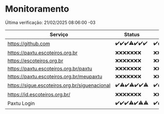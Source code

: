 # Monitoramento

Última verificação: 21/02/2025 08:06:00 -03

|Serviço|Status|Últimas 24h|
|---|---|---|
|https://github.com|<span title="2025-02-14: OK=23">✔️</span><span title="2025-02-15: OK=23">✔️</span><span title="2025-02-16: OK=23">✔️</span><span title="2025-02-17: OK=22, Falhas=1">⚠️</span><span title="2025-02-18: OK=23">✔️</span><span title="2025-02-19: OK=23">✔️</span><span title="2025-02-20: OK=10">✔️</span>|<span title="20/02/2025 08:07:00 -03 : 200">✔️</span><span title="20/02/2025 09:15:00 -03 : 200">✔️</span><span title="20/02/2025 10:16:00 -03 : 200">✔️</span><span title="20/02/2025 11:08:00 -03 : 200">✔️</span><span title="20/02/2025 12:09:00 -03 : 200">✔️</span><span title="20/02/2025 13:10:00 -03 : 200">✔️</span><span title="20/02/2025 14:07:00 -03 : 200">✔️</span><span title="20/02/2025 15:11:00 -03 : 200">✔️</span><span title="20/02/2025 16:06:00 -03 : 200">✔️</span><span title="20/02/2025 18:07:00 -03 : 200">✔️</span><span title="20/02/2025 19:07:00 -03 : 200">✔️</span><span title="20/02/2025 20:08:00 -03 : 200">✔️</span><span title="20/02/2025 21:41:00 -03 : 200">✔️</span><span title="20/02/2025 23:10:00 -03 : 200">✔️</span><span title="21/02/2025 00:14:00 -03 : 200">✔️</span><span title="21/02/2025 01:11:00 -03 : 200">✔️</span><span title="21/02/2025 02:08:00 -03 : 200">✔️</span><span title="21/02/2025 03:12:00 -03 : 200">✔️</span><span title="21/02/2025 04:08:00 -03 : 200">✔️</span><span title="21/02/2025 05:11:00 -03 : 200">✔️</span><span title="21/02/2025 06:08:00 -03 : 200">✔️</span><span title="21/02/2025 07:08:00 -03 : 200">✔️</span><span title="21/02/2025 08:06:00 -03 : 200">✔️</span>|
|https://paxtu.escoteiros.org.br|<span title="2025-02-14: Falhas=23">❌</span><span title="2025-02-15: Falhas=23">❌</span><span title="2025-02-16: Falhas=23">❌</span><span title="2025-02-17: Falhas=23">❌</span><span title="2025-02-18: Falhas=23">❌</span><span title="2025-02-19: Falhas=23">❌</span><span title="2025-02-20: Falhas=10">❌</span>|<span title="20/02/2025 08:07:00 -03 : 403">❌</span><span title="20/02/2025 09:15:00 -03 : 403">❌</span><span title="20/02/2025 10:16:00 -03 : 403">❌</span><span title="20/02/2025 11:08:00 -03 : 403">❌</span><span title="20/02/2025 12:09:00 -03 : 403">❌</span><span title="20/02/2025 13:10:00 -03 : 403">❌</span><span title="20/02/2025 14:07:00 -03 : 403">❌</span><span title="20/02/2025 15:11:00 -03 : 403">❌</span><span title="20/02/2025 16:06:00 -03 : 403">❌</span><span title="20/02/2025 18:07:00 -03 : 403">❌</span><span title="20/02/2025 19:07:00 -03 : 403">❌</span><span title="20/02/2025 20:08:00 -03 : 403">❌</span><span title="20/02/2025 21:41:00 -03 : 403">❌</span><span title="20/02/2025 23:10:00 -03 : 403">❌</span><span title="21/02/2025 00:14:00 -03 : 403">❌</span><span title="21/02/2025 01:11:00 -03 : 403">❌</span><span title="21/02/2025 02:08:00 -03 : 403">❌</span><span title="21/02/2025 03:12:00 -03 : 403">❌</span><span title="21/02/2025 04:08:00 -03 : 403">❌</span><span title="21/02/2025 05:11:00 -03 : 403">❌</span><span title="21/02/2025 06:09:00 -03 : 403">❌</span><span title="21/02/2025 07:08:00 -03 : 403">❌</span><span title="21/02/2025 08:06:00 -03 : 403">❌</span>|
|https://escoteiros.org.br|<span title="2025-02-14: Falhas=23">❌</span><span title="2025-02-15: Falhas=23">❌</span><span title="2025-02-16: Falhas=23">❌</span><span title="2025-02-17: Falhas=23">❌</span><span title="2025-02-18: Falhas=23">❌</span><span title="2025-02-19: Falhas=23">❌</span><span title="2025-02-20: Falhas=10">❌</span>|<span title="20/02/2025 08:07:00 -03 : 403">❌</span><span title="20/02/2025 09:15:00 -03 : 403">❌</span><span title="20/02/2025 10:16:00 -03 : 403">❌</span><span title="20/02/2025 11:08:00 -03 : 403">❌</span><span title="20/02/2025 12:09:00 -03 : 403">❌</span><span title="20/02/2025 13:10:00 -03 : 403">❌</span><span title="20/02/2025 14:07:00 -03 : 403">❌</span><span title="20/02/2025 15:11:00 -03 : 403">❌</span><span title="20/02/2025 16:06:00 -03 : 403">❌</span><span title="20/02/2025 18:07:00 -03 : 403">❌</span><span title="20/02/2025 19:07:00 -03 : 403">❌</span><span title="20/02/2025 20:08:00 -03 : 403">❌</span><span title="20/02/2025 21:41:00 -03 : 403">❌</span><span title="20/02/2025 23:10:00 -03 : 403">❌</span><span title="21/02/2025 00:14:00 -03 : 403">❌</span><span title="21/02/2025 01:11:00 -03 : 403">❌</span><span title="21/02/2025 02:08:00 -03 : 403">❌</span><span title="21/02/2025 03:12:00 -03 : 403">❌</span><span title="21/02/2025 04:08:00 -03 : 403">❌</span><span title="21/02/2025 05:11:00 -03 : 403">❌</span><span title="21/02/2025 06:09:00 -03 : 403">❌</span><span title="21/02/2025 07:08:00 -03 : 403">❌</span><span title="21/02/2025 08:06:00 -03 : 403">❌</span>|
|https://paxtu.escoteiros.org.br/paxtu|<span title="2025-02-14: Falhas=23">❌</span><span title="2025-02-15: Falhas=23">❌</span><span title="2025-02-16: Falhas=23">❌</span><span title="2025-02-17: Falhas=23">❌</span><span title="2025-02-18: Falhas=23">❌</span><span title="2025-02-19: Falhas=23">❌</span><span title="2025-02-20: Falhas=10">❌</span>|<span title="20/02/2025 08:07:00 -03 : 403">❌</span><span title="20/02/2025 09:15:00 -03 : 403">❌</span><span title="20/02/2025 10:16:00 -03 : 403">❌</span><span title="20/02/2025 11:08:00 -03 : 403">❌</span><span title="20/02/2025 12:09:00 -03 : 403">❌</span><span title="20/02/2025 13:10:00 -03 : 403">❌</span><span title="20/02/2025 14:07:00 -03 : 403">❌</span><span title="20/02/2025 15:11:00 -03 : 403">❌</span><span title="20/02/2025 16:06:00 -03 : 403">❌</span><span title="20/02/2025 18:07:00 -03 : 403">❌</span><span title="20/02/2025 19:07:00 -03 : 403">❌</span><span title="20/02/2025 20:08:00 -03 : 403">❌</span><span title="20/02/2025 21:41:00 -03 : 403">❌</span><span title="20/02/2025 23:10:00 -03 : 403">❌</span><span title="21/02/2025 00:14:00 -03 : 403">❌</span><span title="21/02/2025 01:11:00 -03 : 403">❌</span><span title="21/02/2025 02:08:00 -03 : 403">❌</span><span title="21/02/2025 03:12:00 -03 : 403">❌</span><span title="21/02/2025 04:08:00 -03 : 403">❌</span><span title="21/02/2025 05:11:00 -03 : 403">❌</span><span title="21/02/2025 06:09:00 -03 : 403">❌</span><span title="21/02/2025 07:08:00 -03 : 403">❌</span><span title="21/02/2025 08:06:00 -03 : 403">❌</span>|
|https://paxtu.escoteiros.org.br/meupaxtu|<span title="2025-02-14: Falhas=23">❌</span><span title="2025-02-15: Falhas=23">❌</span><span title="2025-02-16: Falhas=23">❌</span><span title="2025-02-17: Falhas=23">❌</span><span title="2025-02-18: Falhas=23">❌</span><span title="2025-02-19: Falhas=23">❌</span><span title="2025-02-20: Falhas=10">❌</span>|<span title="20/02/2025 08:07:00 -03 : 403">❌</span><span title="20/02/2025 09:15:00 -03 : 403">❌</span><span title="20/02/2025 10:16:00 -03 : 403">❌</span><span title="20/02/2025 11:08:00 -03 : 403">❌</span><span title="20/02/2025 12:09:00 -03 : 403">❌</span><span title="20/02/2025 13:10:00 -03 : 403">❌</span><span title="20/02/2025 14:07:00 -03 : 403">❌</span><span title="20/02/2025 15:11:00 -03 : 403">❌</span><span title="20/02/2025 16:06:00 -03 : 403">❌</span><span title="20/02/2025 18:07:00 -03 : 403">❌</span><span title="20/02/2025 19:07:00 -03 : 403">❌</span><span title="20/02/2025 20:08:00 -03 : 403">❌</span><span title="20/02/2025 21:41:00 -03 : 403">❌</span><span title="20/02/2025 23:10:00 -03 : 403">❌</span><span title="21/02/2025 00:14:00 -03 : 403">❌</span><span title="21/02/2025 01:11:00 -03 : 403">❌</span><span title="21/02/2025 02:08:00 -03 : 403">❌</span><span title="21/02/2025 03:12:00 -03 : 403">❌</span><span title="21/02/2025 04:08:00 -03 : 403">❌</span><span title="21/02/2025 05:11:00 -03 : 403">❌</span><span title="21/02/2025 06:09:00 -03 : 403">❌</span><span title="21/02/2025 07:08:00 -03 : 403">❌</span><span title="21/02/2025 08:06:00 -03 : 403">❌</span>|
|https://sigue.escoteiros.org.br/siguenacional|<span title="2025-02-14: OK=23">✔️</span><span title="2025-02-15: OK=22, Falhas=1">⚠️</span><span title="2025-02-16: OK=23">✔️</span><span title="2025-02-17: OK=22, Falhas=1">⚠️</span><span title="2025-02-18: OK=23">✔️</span><span title="2025-02-19: OK=23">✔️</span><span title="2025-02-20: OK=9, Falhas=1">⚠️</span>|<span title="20/02/2025 08:07:00 -03 : 200">✔️</span><span title="20/02/2025 09:15:00 -03 : 200">✔️</span><span title="20/02/2025 10:16:00 -03 : 200">✔️</span><span title="20/02/2025 11:08:00 -03 : 200">✔️</span><span title="20/02/2025 12:09:00 -03 : 200">✔️</span><span title="20/02/2025 13:10:00 -03 : 200">✔️</span><span title="20/02/2025 14:07:00 -03 : 200">✔️</span><span title="20/02/2025 15:11:00 -03 : 200">✔️</span><span title="20/02/2025 16:06:00 -03 : 200">✔️</span><span title="20/02/2025 18:07:00 -03 : 200">✔️</span><span title="20/02/2025 19:07:00 -03 : 200">✔️</span><span title="20/02/2025 20:08:00 -03 : 200">✔️</span><span title="20/02/2025 21:41:00 -03 : 200">✔️</span><span title="20/02/2025 23:10:00 -03 : 200">✔️</span><span title="21/02/2025 00:14:00 -03 : 200">✔️</span><span title="21/02/2025 01:11:00 -03 : 200">✔️</span><span title="21/02/2025 02:08:00 -03 : 200">✔️</span><span title="21/02/2025 03:12:00 -03 : 200">✔️</span><span title="21/02/2025 04:08:00 -03 : 200">✔️</span><span title="21/02/2025 05:11:00 -03 : 200">✔️</span><span title="21/02/2025 06:09:00 -03 : 200">✔️</span><span title="21/02/2025 07:08:00 -03 : 200">✔️</span><span title="21/02/2025 08:06:00 -03 : 200">✔️</span>|
|https://id.escoteiros.org.br/|<span title="2025-02-14: Falhas=23">❌</span><span title="2025-02-15: Falhas=23">❌</span><span title="2025-02-16: Falhas=23">❌</span><span title="2025-02-17: Falhas=23">❌</span><span title="2025-02-18: Falhas=23">❌</span><span title="2025-02-19: Falhas=23">❌</span><span title="2025-02-20: Falhas=10">❌</span>|<span title="20/02/2025 08:07:00 -03 : 403">❌</span><span title="20/02/2025 09:15:00 -03 : 403">❌</span><span title="20/02/2025 10:16:00 -03 : 403">❌</span><span title="20/02/2025 11:08:00 -03 : 403">❌</span><span title="20/02/2025 12:09:00 -03 : 403">❌</span><span title="20/02/2025 13:10:00 -03 : 403">❌</span><span title="20/02/2025 14:07:00 -03 : 403">❌</span><span title="20/02/2025 15:11:00 -03 : 403">❌</span><span title="20/02/2025 16:06:00 -03 : 403">❌</span><span title="20/02/2025 18:07:00 -03 : 403">❌</span><span title="20/02/2025 19:07:00 -03 : 403">❌</span><span title="20/02/2025 20:08:00 -03 : 403">❌</span><span title="20/02/2025 21:41:00 -03 : 403">❌</span><span title="20/02/2025 23:10:00 -03 : 403">❌</span><span title="21/02/2025 00:14:00 -03 : 403">❌</span><span title="21/02/2025 01:11:00 -03 : 403">❌</span><span title="21/02/2025 02:08:00 -03 : 403">❌</span><span title="21/02/2025 03:12:00 -03 : 403">❌</span><span title="21/02/2025 04:08:00 -03 : 403">❌</span><span title="21/02/2025 05:11:00 -03 : 403">❌</span><span title="21/02/2025 06:09:00 -03 : 403">❌</span><span title="21/02/2025 07:08:00 -03 : 403">❌</span><span title="21/02/2025 08:06:00 -03 : 403">❌</span>|
|Paxtu Login|<span title="2025-02-14: OK=23">✔️</span><span title="2025-02-15: OK=23">✔️</span><span title="2025-02-16: OK=23">✔️</span><span title="2025-02-17: OK=22, Falhas=1">⚠️</span><span title="2025-02-18: OK=23">✔️</span><span title="2025-02-19: OK=22, Falhas=1">⚠️</span><span title="2025-02-20: OK=9, Falhas=1">⚠️</span>|<span title="20/02/2025 08:07:00 -03 : 200">✔️</span><span title="20/02/2025 09:15:00 -03 : 200">✔️</span><span title="20/02/2025 10:16:00 -03 : 200">✔️</span><span title="20/02/2025 11:08:00 -03 : 200">✔️</span><span title="20/02/2025 12:09:00 -03 : 200">✔️</span><span title="20/02/2025 13:10:00 -03 : 200">✔️</span><span title="20/02/2025 14:07:00 -03 : 200">✔️</span><span title="20/02/2025 15:11:00 -03 : 200">✔️</span><span title="20/02/2025 16:06:00 -03 : 200">✔️</span><span title="20/02/2025 18:07:00 -03 : 200">✔️</span><span title="20/02/2025 19:07:00 -03 : 200">✔️</span><span title="20/02/2025 20:08:00 -03 : 200">✔️</span><span title="20/02/2025 21:41:00 -03 : 200">✔️</span><span title="20/02/2025 23:10:00 -03 : 200">✔️</span><span title="21/02/2025 00:14:00 -03 : 200">✔️</span><span title="21/02/2025 01:11:00 -03 : 200">✔️</span><span title="21/02/2025 02:08:00 -03 : 200">✔️</span><span title="21/02/2025 03:12:00 -03 : 200">✔️</span><span title="21/02/2025 04:08:00 -03 : 200">✔️</span><span title="21/02/2025 05:11:00 -03 : 200">✔️</span><span title="21/02/2025 06:09:00 -03 : 200">✔️</span><span title="21/02/2025 07:08:00 -03 : 200">✔️</span><span title="21/02/2025 08:06:00 -03 : 200">✔️</span>|
